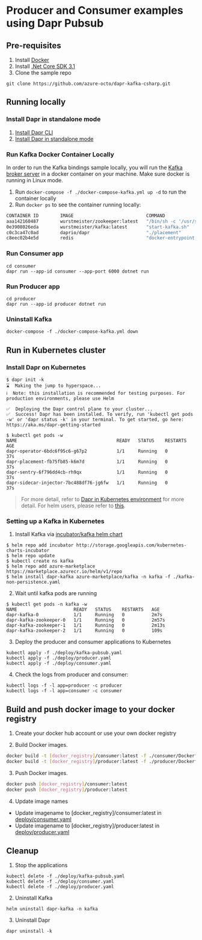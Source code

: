 # Producer and Consumer examples using Dapr Pubsub

## Pre-requisites

1. Install [Docker](https://www.docker.com/products/docker-desktop)
2. Install [.Net Core SDK 3.1](https://dotnet.microsoft.com/download)
3. Clone the sample repo

```
git clone https://github.com/azure-octo/dapr-kafka-csharp.git
```

## Running locally

### Install Dapr in standalone mode

1. [Install Dapr CLI](https://github.com/dapr/docs/blob/master/getting-started/environment-setup.md#installing-dapr-cli)
2. [Install Dapr in standalone mode](https://github.com/dapr/docs/blob/master/getting-started/environment-setup.md#installing-dapr-in-standalone-mode)

### Run Kafka Docker Container Locally

In order to run the Kafka bindings sample locally, you will run the [Kafka broker server](https://github.com/wurstmeister/kafka-docker) in a docker container on your machine. Make sure docker is running in Linux mode.

1. Run `docker-compose -f ./docker-compose-kafka.yml up -d` to run the container locally
2. Run `docker ps` to see the container running locally: 

```bash
CONTAINER ID        IMAGE                           COMMAND                  CREATED             STATUS              PORTS                                                NAMES
aaa142160487        wurstmeister/zookeeper:latest   "/bin/sh -c '/usr/sb…"   2 minutes ago       Up 2 minutes        22/tcp, 2888/tcp, 3888/tcp, 0.0.0.0:2181->2181/tcp   dapr-kafka-csharp_zookeeper_1
0e3908026eda        wurstmeister/kafka:latest       "start-kafka.sh"         2 minutes ago       Up 2 minutes        0.0.0.0:9092->9092/tcp                               dapr-kafka-csharp_kafka_1
c0c3ca47c0ad        daprio/dapr                     "./placement"            3 days ago          Up 32 hours         0.0.0.0:50005->50005/tcp                             dapr_placement
c8eec02b4e5d        redis                           "docker-entrypoint.s…"   3 days ago          Up 32 hours         0.0.0.0:6379->6379/tcp                               dapr_redis
```

### Run Consumer app

```
cd consumer
dapr run --app-id consumer --app-port 6000 dotnet run
```

### Run Producer app

```
cd producer
dapr run --app-id producer dotnet run
```

### Uninstall Kafka

```
docker-compose -f ./docker-compose-kafka.yml down
```

## Run in Kubernetes cluster

### Install Dapr on Kubernetes

```
$ dapr init -k
⌛  Making the jump to hyperspace...
ℹ️  Note: this installation is recommended for testing purposes. For production environments, please use Helm 

✅  Deploying the Dapr control plane to your cluster...
✅  Success! Dapr has been installed. To verify, run 'kubectl get pods -w' or 'dapr status -k' in your terminal. To get started, go here: https://aka.ms/dapr-getting-started

$ kubectl get pods -w
NAME                                     READY   STATUS    RESTARTS   AGE
dapr-operator-6bdc6f95c6-g67p2           1/1     Running   0          37s
dapr-placement-fb75fb85-k6m7d            1/1     Running   0          37s
dapr-sentry-6f796dd4cb-rh9qx             1/1     Running   0          37s
dapr-sidecar-injector-7bc488df76-jg6fw   1/1     Running   0          37s
```

> For more detail, refer to [Dapr in Kubernetes environment](https://github.com/dapr/docs/blob/master/getting-started/environment-setup.md#installing-dapr-on-a-kubernetes-cluster) for more detail.
> For helm users, please refer to [this](https://github.com/dapr/docs/blob/master/getting-started/environment-setup.md#using-helm-advanced).

### Setting up a Kafka in Kubernetes

1. Install Kafka via [incubator/kafka helm chart](https://github.com/helm/charts/tree/master/incubator/kafka)
```
$ helm repo add incubator http://storage.googleapis.com/kubernetes-charts-incubator
$ helm repo update
$ kubectl create ns kafka
$ helm repo add azure-marketplace https://marketplace.azurecr.io/helm/v1/repo
$ helm install dapr-kafka azure-marketplace/kafka -n kafka -f ./kafka-non-persistence.yaml
```

2. Wait until kafka pods are running
```
$ kubectl get pods -n kafka -w
NAME                     READY   STATUS    RESTARTS   AGE
dapr-kafka-0             1/1     Running   0          2m7s
dapr-kafka-zookeeper-0   1/1     Running   0          2m57s
dapr-kafka-zookeeper-1   1/1     Running   0          2m13s
dapr-kafka-zookeeper-2   1/1     Running   0          109s
```

3. Deploy the producer and consumer applications to Kubernetes
```
kubectl apply -f ./deploy/kafka-pubsub.yaml
kubectl apply -f ./deploy/producer.yaml
kubectl apply -f ./deploy/consumer.yaml
```

4. Check the logs from producer and consumer:
```
kubectl logs -f -l app=producer -c producer
kubectl logs -f -l app=consumer -c consumer
```

## Build and push docker image to your docker registry

1. Create your docker hub account or use your own docker registry

2. Build Docker images.
```sh
docker build -t [docker_registry]/consumer:latest -f ./consumer/Dockerfile .
docker build -t [docker_registry]/producer:latest -f ./producer/Dockerfile .
```

3. Push Docker images.
```sh
docker push [docker_registry]/consumer:latest
docker push [docker_registry]/producer:latest
```

4. Update image names
  * Update imagename to [docker_registry]/consumer:latest in [deploy/consumer.yaml](https://github.com/azure-octo/dapr-kafka-csharp/blob/master/deploy/consumer.yaml#L39)
  * Update imagename to [docker_registry]/producer:latest in [deploy/producer.yaml](https://github.com/azure-octo/dapr-kafka-csharp/blob/master/deploy/producer.yaml#L23)

## Cleanup

1. Stop the applications
```
kubectl delete -f ./deploy/kafka-pubsub.yaml
kubectl delete -f ./deploy/consumer.yaml
kubectl delete -f ./deploy/producer.yaml
```

2. Uninstall Kafka
```
helm uninstall dapr-kafka -n kafka
```

3. Uninstall Dapr
```
dapr uninstall -k
```
